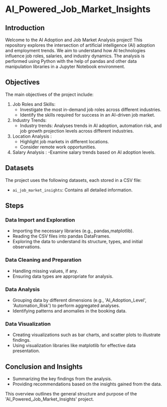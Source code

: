 # AI_Powered_Job_Market_Insights

## Introduction
Welcome to the AI Adoption and Job Market Analysis project! This repository explores the intersection of artificial intelligence (AI) adoption and employment trends. We aim to understand how AI technologies influence job roles, salaries, and industry dynamics. The analysis is performed using Python with the help of pandas and other data manipulation libraries in a Jupyter Notebook environment.

## Objectives
The main objectives of the project include:
1. Job Roles and Skills:
   - Investigate the most in-demand job roles across different industries.
   - Identify the skills required for success in an AI-driven job market.
2. Industry Trends:
   - Industry trends: Analyses trends in AI adoption, automation risk, and job growth projection levels across different industries.
3. Location Analysis :
    - Highlight job markets in different locations.
    - Consider remote work opportunities.
4. Salary Analysis :
    -Examine salary trends based on AI adoption levels.

## Datasets
The project uses the following datasets, each stored in a CSV file:
- `ai_job_market_insights`: Contains all detailed information.

## Steps

### Data Import and Exploration
- Importing the necessary libraries (e.g., pandas,matplotlib).
- Reading the CSV files into pandas DataFrames.
- Exploring the data to understand its structure, types, and initial observations.

### Data Cleaning and Preparation
- Handling missing values, if any.
- Ensuring data types are appropriate for analysis.

### Data Analysis
- Grouping data by different dimensions (e.g., 'AI_Adoption_Level', 'Automation_Risk') to perform aggregated analyses.
- Identifying patterns and anomalies in the booking data.

### Data Visualization
- Creating visualizations such as bar charts, and scatter plots to illustrate findings.
- Using visualization libraries like matplotlib for effective data presentation.

## Conclusion and Insights
- Summarizing the key findings from the analysis.
- Providing recommendations based on the insights gained from the data.


This overview outlines the general structure and purpose of the 'AI_Powered_Job_Market_Insights' project. 
